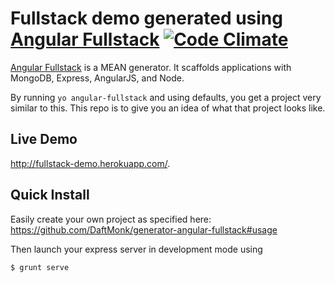 # Fullstack demo generated using [Angular Fullstack][1] [![Code Climate](https://codeclimate.com/github/DaftMonk/fullstack-demo/badges/gpa.svg)](https://codeclimate.com/github/DaftMonk/fullstack-demo)

[Angular Fullstack][1] is a MEAN generator. It scaffolds applications with MongoDB, Express, AngularJS, and Node.

By running `yo angular-fullstack` and using defaults, you get a project very similar to this. This repo is to give you an idea of what that project looks like.

## Live Demo

http://fullstack-demo.herokuapp.com/.

## Quick Install

Easily create your own project as specified here: https://github.com/DaftMonk/generator-angular-fullstack#usage

Then launch your express server in development mode using

    $ grunt serve

[1]: https://github.com/DaftMonk/generator-angular-fullstack
